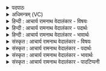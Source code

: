 <details><summary>पदपाठः</summary>

अ꣡चे꣢꣯ति। अ꣣ग्निः꣢। चि꣡कि꣢꣯तिः। ह꣣व्यवा꣡ट्। ह꣣व्य। वा꣢ट्। न। सु꣣म꣡द्र꣢थः। सु꣣म꣢त्। र꣣थः। ४४७।
</details>

<details><summary>अधिमन्त्रम् (VC)</summary>

- अग्निः
- पृषध्रः काण्वः
- द्विपदा गायत्री
- षड्जः
- ऐन्द्रं काण्डम्
</details>

<details><summary>हिन्दी : आचार्य रामनाथ वेदालंकार - विषयः</summary>

आदि की तीन ऋचाएँ अग्नि देवता की हैं। प्रथम ऋचा में अग्नि नाम से परमात्मा का वर्णन है।
</details>

<details><summary>हिन्दी : आचार्य रामनाथ वेदालंकार - पदार्थः</summary>

पदार्थान्वयभाषाः -  (अग्निः) अग्रनेता परमेश्वर (अचेति) हमसे जान लिया या अनुभव कर लिया गया है, जो (चिकितिः) सर्वज्ञ, तथा (सुमद्रथः) श्रेष्ठ विमानादि रथों में प्रयुक्त किये जानेवाले (हव्यवाड् न) विद्युत् रूप अग्नि के समान (सुमद्रथः) श्रेष्ठ शरीर-रथों को या वेगवान् सूर्य, चन्द्र, भूगोल आदियों को रचनेवाला है ॥१॥ इस मन्त्र में श्लिष्टोपमालङ्कार है ॥१॥
</details>

<details><summary>हिन्दी : आचार्य रामनाथ वेदालंकार - भावार्थः</summary>

भावार्थभाषाः -  जैसे परमात्मा का सबको साक्षात्कार करना चाहिए, वैसे ही विद्युत् रूप अग्नि को भी जानना चाहिए और उसे जानकर समाचार भेजने, विमानादि यानों को चलाने आदि के कार्य सिद्ध करने चाहिएँ ॥१॥
</details>

<details><summary>संस्कृत : आचार्य रामनाथ वेदालंकार - विषयः</summary>

तत्राद्यास्तिस्रोऽग्निदेवताकाः। प्रथमायामग्निनाम्ना परमात्मानं वर्णयति।
</details>

<details><summary>संस्कृत : आचार्य रामनाथ वेदालंकार - पदार्थः</summary>

पदार्थान्वयभाषाः -  (अग्निः) अग्रणीः परमेश्वरः (अचेति) अस्माभिः अज्ञायि, अनुभूतः इत्यर्थः, यः (चिकितिः२) सर्वज्ञः। अत्र किती संज्ञाने धातोः ‘किकिनावुत्सर्गश्छन्दसि सदादिभ्यो दर्शनात्’ अ० ३।२।१७१ वा० इति किन् प्रत्ययः लिड्वच्च। नित्त्वादाद्युदात्तः। किञ्च, यः (सुमद्रथः३) सुमन्तः शोभनाः रथाः विमानादियानानि यस्मात् सः (हव्यवाड् न) विद्युदग्निः इव (सुमद्रथः) सुमन्तः श्रेष्ठाः रथाः शरीररथाः, रंहणशीलाः सूर्यचन्द्रभूगोलादयो वा यस्मात् तादृशः वर्तते ॥१॥ अत्र श्लिष्टोपमालङ्कारः ॥१॥
</details>

<details><summary>संस्कृत : आचार्य रामनाथ वेदालंकार - भावार्थः</summary>

भावार्थभाषाः -  यथा परमात्मा सर्वैः साक्षात्करणीयस्तथैव विद्युदग्निरपि ज्ञेयः, ज्ञात्वा च तं शिल्पोन्नत्या समाचारप्रेषणविमानादियानचालन- प्रभृतीनि कार्याणि करणीयानि ॥१॥
</details>

<details><summary>संस्कृत : आचार्य रामनाथ वेदालंकार - पादटिप्पनी</summary>

टिप्पणी:   १. ऋ० ८।५६।५ पूर्वार्द्धः। २. चिकितिः ज्ञाता विश्वस्य—इति भ०। ३. सुमद्रथः प्रशस्तरथः—इति भ०। सुमतां प्रशस्तज्ञानानां रथ इव रथो यस्मात् सः इति ऋ० ३।३।९ भाष्ये—द०।
</details>